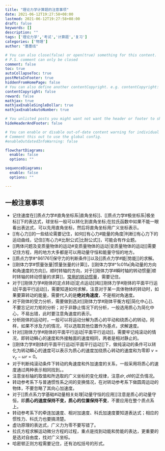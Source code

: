 ```yaml
---
title: "理论力学计算题的注意事项"
date: 2021-06-12T19:27:58+08:00
lastmod: 2021-06-12T19:27:58+08:00
draft: false
keywords: []
description: ""
tags: ['理论力学','考试','计算题','复习']
categories: ['物理']
author: "墨墨线"

# You can also close(false) or open(true) something for this content.
# P.S. comment can only be closed
comment: false
toc: true
autoCollapseToc: true
postMetaInFooter: true
hiddenFromHomePage: false
# You can also define another contentCopyright. e.g. contentCopyright: "This is another copyright."
contentCopyright: false
reward: false
mathjax: true
mathjaxEnableSingleDollar: true
mathjaxEnableAutoNumber: true

# You unlisted posts you might want not want the header or footer to show
hideHeaderAndFooter: false

# You can enable or disable out-of-date content warning for individual post.
# Comment this out to use the global config.
#enableOutdatedInfoWarning: false

flowchartDiagrams:
  enable: false
  options: ""

sequenceDiagrams: 
  enable: false
  options: ""

---
```


<!--more-->
## 一般注意事项
- 记住速度在[[质点力学#直角坐标系|直角坐标]]、[[质点力学#极坐标系|极坐标]]下的表达式，球坐标一般可以转化到直角坐标;在拉氏函数中如果不能一眼看出表达式，可以先用直角坐标，然后将直角坐标用广义坐标表示。
- [[有心力]]的一些结论需要记住，如何[[有心力#能量的角度|判断]]有心力下的运动曲线，记住[[有心力#比耐公式|比耐公式]]，可能会有作业题。
- [[两体问题及变质量物体的运动#变质量物体的运动|变质量物体的运动]]需要记住方程，用的地方大多都是可以用动量守恒和能量守恒的地方。
- [[质点力学#^861761|保守力的判断条件]]以及[[质点力学#能|势能]]的求解。
- [[刚体力学#惯量张量|惯量张量的计算]]，[[刚体力学#^1c01fa|角动量的方向和角速度的方向]]，顺时转轴的方向，对于[[刚体力学#瞬时轴的转动惯量|顺时转轴的转动惯量的求算]]，[常用的转动惯量](https://wuli.wiki//online/ExMI.html)，需要记住。
- 对于[[刚体力学#刚体的定点转动|定点运动]]和[[刚体力学#刚体的平面平行运动|平面平行运动]]，需要知道如何求解，注意对于某一具体物体的转动时，如果要算转动的能量，需要代入的是**绝对角速度**，不是相对角速度。
- 对于刚体的受力分析，需要做到选对[[刚体力学#刚体平衡方程|简化中心]]、不要忘记对力矩的分析；对于非静止情况下的分析，一般选用质心为简化中心，不易出错，此时要注意角速度的表示。
- 分析刚体的运动时，一般可以将运动分解为质心的平动和绕质心的转动，同样，如果不涉及力的情况，可以选取其他位置作为基点，求解速度。
- 针对[[刚体力学#刚体的平面平行运动|平面平行运动]]，需要牢记纯滚动的情况，即转动瞬心的速度和外接触面的速度相同，两者是相对静止的。
- [[刚体力学#刚体的平面平行运动|平面平行运动]]下，做纯滚动的条件可以转化为转动瞬心的速度可以表示为质心的速度加绕质心转动的速度和为零即 $v=v_c-\omega r=0$。
- 对于判断纯滚动条件下转动的角速度和外加速度的关系，一般采用将质心的速度通过两种表示相同找到。。
- 注意坐标轴的取值和所选取的广义坐标的变化规律，注意$dr,d\theta$的正负情况。
- 转动参考系下与普通惯性系之间的变换情况，在对转动参考系下做圆周运动的物体，不要忽略了其向心加速度。
- 对于[[质点系力学基础#动量相关处理|动量守恒的应用]]注意是质心的动量守恒，即**质心的速度保持不变，质心的位置保持不变**，不要应用在整个质点系上。
- 转动参考系下的牵连加速度、相对加速度、科氏加速度要知道表达式；相应的惯性力、科氏力也要搞清楚。
- 虚功原理的表达式，广义力为零不要写错了。
- 拉氏方程求解运动微分方程的过程，重点是找到动能和势能的表达，更重要的是选对自由度，找对广义坐标。
- 哈密顿正则方程需要记住，还有泊松括号的形式。